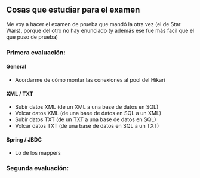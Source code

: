 ## Cosas que estudiar para el examen

Me voy a hacer el examen de prueba que mandó la otra vez (el de Star Wars), porque del otro no hay enunciado (y además ese fue más facil que el que puso de prueba)

### Primera evaluación:

#### General

* Acordarme de cómo montar las conexiones al pool del Hikari

#### XML / TXT

* Subir datos XML (de un XML a una base de datos en SQL)
* Volcar datos XML (de una base de datos en SQL a un XML)
* Subir datos TXT (de un TXT a una base de datos en SQL)
* Volcar datos TXT (de una base de datos en SQL a un TXT)

#### Spring / JBDC

* Lo de los mappers

### Segunda evaluación:

